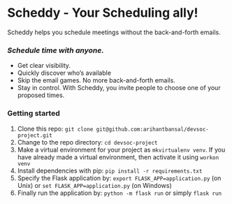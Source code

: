 # Scheddy - Your Scheduling ally!

Scheddy helps you schedule meetings without the back-and-forth emails.

### *Schedule time with anyone.* 

-   Get clear visibility.
-   Quickly discover who’s available
-   Skip the email games. No more back-and-forth emails.
-   Stay in control. With Scheddy, you invite people to choose one of your proposed times.
### Getting started

1. Clone this repo:  `git clone git@github.com:arihantbansal/devsoc-project.git`
2. Change to the repo directory:  `cd devsoc-project`
3. Make a virtual environment for your project as 
`mkvirtualenv venv`. If you have already made a virtual environment, then activate it using `workon venv` 
4. Install dependencies with pip:  `pip install -r requirements.txt`
5. Specify the Flask application by: `export FLASK_APP=application.py` (on Unix) or `set FLASK_APP=application.py` (on Windows)
6. Finally run the application by: `python -m flask run` or simply `flask run`
